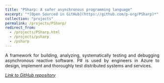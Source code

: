 ```yaml
---
title: "PSharp: A safer asynchronous programming language"
excerpt: "*[Open Sourced in GitHub](https://github.com/p-org/PSharp)*"
collection: "projects"
permalink: /projects/PSharp/
redirect_from:
  - /projects/PSharp.html
  - /projects/psharp
  - /psharp
---
```


<p align="justify">A framework for building, analyzing, systematically testing and debugging asynchronous reactive software. P# is used by engineers in Azure to design, implement and thoroughly test distributed systems and services.</p>

[*Link to GitHub repository*](https://github.com/p-org/PSharp)  
